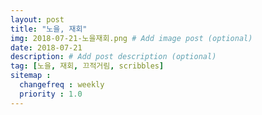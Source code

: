 ```yaml
---
layout: post
title: "노을, 재회"
img: 2018-07-21-노을재회.png # Add image post (optional)
date: 2018-07-21
description: # Add post description (optional)
tag: [노을, 재회, 끄적거림, scribbles]
sitemap :
  changefreq : weekly
  priority : 1.0
---
```

